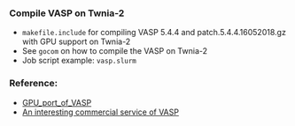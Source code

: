 ### Compile VASP on Twnia-2

* ```makefile.include``` for compiling VASP 5.4.4 and patch.5.4.4.16052018.gz with GPU support on Twnia-2
* See ```gocom``` on how to compile the VASP on Twnia-2
* Job script example: ```vasp.slurm```

### Reference:
* [GPU_port_of_VASP](https://www.vasp.at/wiki/index.php/GPU_port_of_VASP)
* [An interesting commercial service of VASP](https://docs.exabyte.io/tutorials/dft/electronic/overview/)




